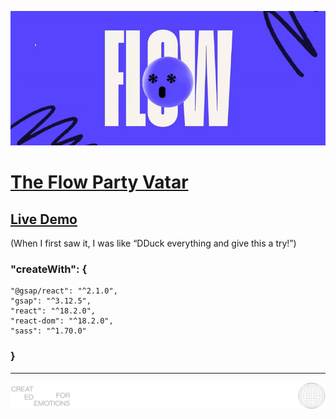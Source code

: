 ![Cover](public/images/flowForReadme.gif)

# [The Flow Party Vatar](https://www.joinflowparty.com/)

## [Live Demo]()

(When I first saw it, I was like “DDuck everything and give this a try!”)

### "createWith": {
  ```
  "@gsap/react": "^2.1.0",
  "gsap": "^3.12.5",
  "react": "^18.2.0",
  "react-dom": "^18.2.0",
  "sass": "^1.70.0"
  ```
### }

<hr />

![logo](public/images/LogoForReadMe.svg)